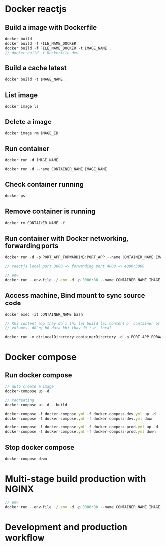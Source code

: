 # Docker reactjs

## Build a image with Dockerfile

```js
docker build
docker build -f FILE_NAME_DOCKER
docker build -f FILE_NAME_DOCKER -t IMAGE_NAME .
// docker build -f Dockerfile.dev
```

## Build a cache latest

```js
docker build -t IMAGE_NAME .
```

## List image

```js
docker image ls
```

## Delete a image

```js
docker image rm IMAGE_ID
```

## Run container

```js
docker run -d IMAGE_NAME
```

```js
docker run -d --name CONTAINER_NAME IMAGE_NAME
```

## Check container running

```js
docker ps
```

## Remove container is running

```js
docker rm CONTAINER_NAME -f
```

## Run container with Docker networking, forwarding ports

```js
docker run -d -p PORT_APP_FORWARDING:PORT_APP --name CONTAINER_NAME IMAGE_NAME

// reactjs local port 3000 => forwarding port 4000 => 4000:3000

// env
docker run --env-file ./.env -d -p 8080:80 --name CONTAINER_NAME IMAGE_NAME
```

## Access machine, Bind mount to sync source code

```js
docker exec -it CONTAINER_NAME bash

// Khi content app thay đổi thì lại build lại content ở container or là vào thẳng container để sửa
// volumes, đồng bộ data khi thay đổi ở local

docker run -v dirLocalDirectory:containerDirectory -d -p PORT_APP_FORWARDING:PORT_APP --name CONTAINER_NAME IMAGE_NAME
```

# Docker compose

## Run docker compose

```js
// auto create a image
docker-compose up -d

// recreating
docker-compose up -d --build

docker-compose -f docker-compose.yml -f docker-compose-dev.yml up -d --build
docker-compose -f docker-compose.yml -f docker-compose-dev.yml down

docker-compose -f docker-compose.yml -f docker-compose-prod.yml up -d --build
docker-compose -f docker-compose.yml -f docker-compose-prod.yml down
```

## Stop docker compose

```js
docker-compose down
```

# Multi-stage build production with NGINX

```js
// env
docker run --env-file ./.env -d -p 8080:80 --name CONTAINER_NAME IMAGE_NAME
```

# Development and production workflow
